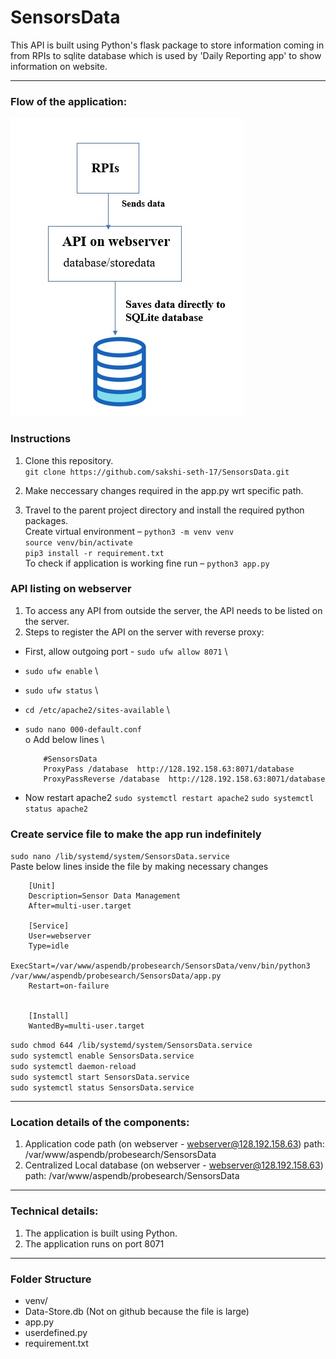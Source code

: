 # SensorsData
                                                            
This API is built using Python's flask package to store information coming in from RPIs to sqlite database which is used by 'Daily Reporting app' to show information on website.

---

### Flow of the application:
<img src="https://github.com/sakshi-seth-17/SensorsData/blob/main/SensorDataFlow.jpg" alt="Alt text" title="Optional title">

### Instructions
1. Clone this repository. \
`git clone https://github.com/sakshi-seth-17/SensorsData.git`

2. Make neccessary changes required in the app.py wrt specific path. 

3. Travel to the parent project directory and install the required python packages. \
Create virtual environment – `python3 -m venv venv` \
`source venv/bin/activate` \
`pip3 install -r requirement.txt` \
To check if application is working fine run – `python3 app.py` 

### API listing on webserver
1. To access any API from outside the server, the API needs to be listed on the server.
2. Steps to register the API on the server with reverse proxy:
  - First, allow outgoing port - `sudo ufw allow 8071` \
  - `sudo ufw enable` \
  - `sudo ufw status` \
  - `cd /etc/apache2/sites-available` \
  - `sudo nano 000-default.conf` \
    o	Add below lines \
    
    
    		#SensorsData  
    		ProxyPass /database  http://128.192.158.63:8071/database  
    		ProxyPassReverse /database  http://128.192.158.63:8071/database   
		
		
  - Now restart apache2
    `sudo systemctl restart apache2` 
    `sudo systemctl status apache2` 
    

### Create service file to make the app run indefinitely
`sudo nano /lib/systemd/system/SensorsData.service` \
Paste below lines inside the file by making necessary changes 

		[Unit] 
		Description=Sensor Data Management 
		After=multi-user.target 

		[Service] 
		User=webserver 
		Type=idle 
		ExecStart=/var/www/aspendb/probesearch/SensorsData/venv/bin/python3 /var/www/aspendb/probesearch/SensorsData/app.py 
		Restart=on-failure 


		[Install] 
		WantedBy=multi-user.target 

`sudo chmod 644 /lib/systemd/system/SensorsData.service` \
`sudo systemctl enable SensorsData.service` \
`sudo systemctl daemon-reload` \
`sudo systemctl start SensorsData.service` \
`sudo systemctl status SensorsData.service` 

---
### Location details of the components:
1.	Application code path (on webserver - webserver@128.192.158.63) path: /var/www/aspendb/probesearch/SensorsData
2.	Centralized Local database (on webserver - webserver@128.192.158.63) path: /var/www/aspendb/probesearch/SensorsData


---
### Technical details:
1. The application is built using Python.
2. The application runs on port 8071

---
### Folder Structure
- venv/
- Data-Store.db (Not on github because the file is large)
- app.py
- userdefined.py
- requirement.txt
	
